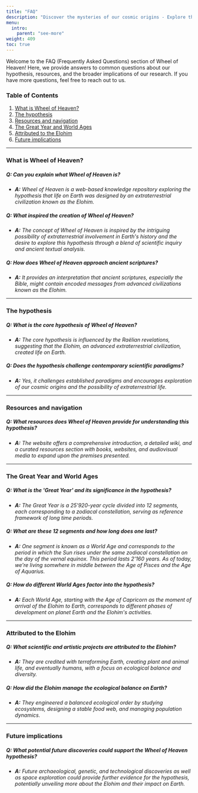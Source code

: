 ```yaml
---
title: "FAQ"
description: "Discover the mysteries of our cosmic origins - Explore the Wheel of Heaven's FAQ page to dive into intriguing questions and answers about life on Earth, our extraterrestrial connections, and the profound insights from ancient texts. Join us on a journey through time and space as we unravel the secrets of the Elohim hypothesis and its impact on human history. Your quest for knowledge and understanding of our place in the universe starts here!"
menu:
  intro:
    parent: "see-more"
weight: 409
toc: true
---
```


Welcome to the FAQ (Frequently Asked Questions) section of Wheel of Heaven! Here, we provide answers to common questions about our hypothesis, resources, and the broader implications of our research. If you have more questions, feel free to reach out to us.

### Table of Contents
1. [What is Wheel of Heaven?](#what-is-wheel-of-heaven)
2. [The hypothesis](#the-hypothesis)
3. [Resources and navigation](#resources-and-navigation)
5. [The Great Year and World Ages](#the-great-year-and-world-ages)
6.  [Attributed to the Elohim](#attributed-to-the-elohim)
7. [Future implications](#future-implications)

---

### What is Wheel of Heaven?

##### Q: Can you explain what Wheel of Heaven is?
- _**A:** Wheel of Heaven is a web-based knowledge repository exploring the hypothesis that life on Earth was designed by an extraterrestrial civilization known as the Elohim._

##### Q: What inspired the creation of Wheel of Heaven?
- _**A:** The concept of Wheel of Heaven is inspired by the intriguing possibility of extraterrestrial involvement in Earth's history and the desire to explore this hypothesis through a blend of scientific inquiry and ancient textual analysis._

##### Q: How does Wheel of Heaven approach ancient scriptures?
- _**A:** It provides an interpretation that ancient scriptures, especially the Bible, might contain encoded messages from advanced civilizations known as the Elohim._

---

### The hypothesis

##### Q: What is the core hypothesis of Wheel of Heaven?
- _**A:** The core hypothesis is influenced by the Raëlian revelations, suggesting that the Elohim, an advanced extraterrestrial civilization, created life on Earth._

##### Q: Does the hypothesis challenge contemporary scientific paradigms?
- _**A:** Yes, it challenges established paradigms and encourages exploration of our cosmic origins and the possibility of extraterrestrial life._

---

### Resources and navigation

##### Q: What resources does Wheel of Heaven provide for understanding this hypothesis?
- _**A:** The website offers a comprehensive introduction, a detailed wiki, and a curated resources section with books, websites, and audiovisual media to expand upon the premises presented._

---

### The Great Year and World Ages

##### Q: What is the 'Great Year' and its significance in the hypothesis?
- _**A:** The Great Year is a 25'920-year cycle divided into 12 segments, each corresponding to a zodiacal constellation, serving as reference framework of long time periods._

##### Q: What are these 12 segments and how long does one last?
- _**A:** One segment is known as a World Age and corresponds to the period in which the Sun rises under the same zodiacal constellation on the day of the vernal equinox. This period lasts 2'160 years. As of today, we're living somwhere in middle between the Age of Pisces and the Age of Aquarius._

##### Q: How do different World Ages factor into the hypothesis?
- _**A:** Each World Age, starting with the Age of Capricorn as the moment of arrival of the Elohim to Earth, corresponds to different phases of development on planet Earth and the Elohim's activities._

---

### Attributed to the Elohim

##### Q: What scientific and artistic projects are attributed to the Elohim?
- _**A:** They are credited with terraforming Earth, creating plant and animal life, and eventually humans, with a focus on ecological balance and diversity._

##### Q: How did the Elohim manage the ecological balance on Earth?
- _**A:** They engineered a balanced ecological order by studying ecosystems, designing a stable food web, and managing population dynamics._

---

### Future implications

##### Q: What potential future discoveries could support the Wheel of Heaven hypothesis?
- _**A:** Future archaeological, genetic, and technological discoveries as well as space exploration could provide further evidence for the hypothesis, potentially unveiling more about the Elohim and their impact on Earth._

